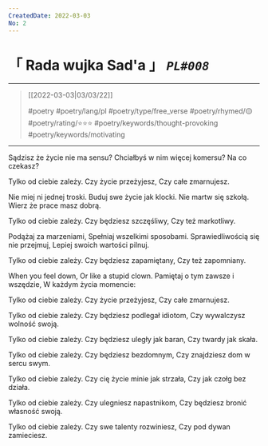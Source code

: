 ```yaml
---
CreatedDate: 2022-03-03
No: 2
---
```

# &#12300; Rada wujka Sad'a &#12301; *`PL#008`*

---

> [[2022-03-03|03/03/22]]
> 
> #poetry
> #poetry/lang/pl 
> #poetry/type/free_verse 
> #poetry/rhymed/🟡 
> #poetry/rating/⭐⭐⭐ 
> #poetry/keywords/thought-provoking #poetry/keywords/motivating 

---

Sądzisz że życie nie ma sensu?
Chciałbyś w nim więcej komersu?
   Na co czekasz?

Tylko od ciebie zależy.
   Czy życie przeżyjesz,
   Czy całe zmarnujesz.

Nie miej ni jednej troski.
Buduj swe życie jak klocki.
Nie martw się szkołą.
Wierz że prace masz dobrą.

Tylko od ciebie zależy.
   Czy będziesz szczęśliwy,
   Czy też markotliwy.

Podążaj za marzeniami,
Spełniaj wszelkimi sposobami.
Sprawiedliwością się nie przejmuj,
Lepiej swoich wartości pilnuj.

Tylko od ciebie zależy.
   Czy będziesz zapamiętany,
   Czy też zapomniany.

When you feel down,
Or like a stupid clown.
Pamiętaj o tym zawsze i wszędzie,
W każdym życia momencie:

Tylko od ciebie zależy.
   Czy życie przeżyjesz,
   Czy całe zmarnujesz.

Tylko od ciebie zależy.
   Czy będziesz podlegał idiotom,
   Czy wywalczysz wolność swoją.

Tylko od ciebie zależy.
   Czy będziesz uległy jak baran,
   Czy twardy jak skała.

Tylko od ciebie zależy.
   Czy będziesz bezdomnym,
   Czy znajdziesz dom w sercu swym.

Tylko od ciebie zależy.
   Czy cię życie minie jak strzała,
   Czy jak czołg bez działa.

Tylko od ciebie zależy.
   Czy ulegniesz napastnikom,
   Czy będziesz bronić własność swoją.

Tylko od ciebie zależy.
   Czy swe talenty rozwiniesz,
   Czy pod dywan zamieciesz.
